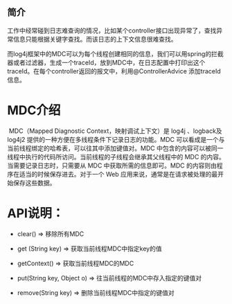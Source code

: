 ## 简介

​	工作中经常碰到日志难查询的情况，比如某个controller接口出现异常了，查找异常信息只能根据关键字查找。而该日志的上下文信息很难查找。

​     而log4j框架中的MDC可以为每个线程创建相同的信息，我们可以用spring的拦截器或者过滤器，生成一个traceId，放到MDC中，在日志配置中打印出这个traceId。在每个controller返回的报文中，利用@ControllerAdvice 添加traceId信息。

# MDC介绍

​	MDC（Mapped Diagnostic Context，映射调试上下文）是 log4j 、logback及log4j2 提供的一种方便在多线程条件下记录日志的功能。MDC 可以看成是一个与当前线程绑定的哈希表，可以往其中添加键值对。MDC 中包含的内容可以被同一线程中执行的代码所访问。当前线程的子线程会继承其父线程中的 MDC 的内容。当需要记录日志时，只需要从 MDC 中获取所需的信息即可。MDC 的内容则由程序在适当的时候保存进去。对于一个 Web 应用来说，通常是在请求被处理的最开始保存这些数据。

# API说明：

- clear() => 移除所有MDC

- get (String key) => 获取当前线程MDC中指定key的值

- getContext() => 获取当前线程MDC的MDC

- put(String key, Object o) => 往当前线程的MDC中存入指定的键值对

- remove(String key) => 删除当前线程MDC中指定的键值对

